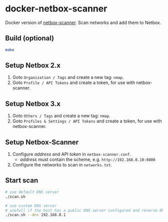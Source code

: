 # docker-netbox-scanner

Docker version of [netbox-scanner](https://github.com/lopes/netbox-scanner). Scan networks and add them to Netbox.

## Build (optional)

```bash
make
```

## Setup Netbox 2.x

1. Goto `Organization / Tags` and create a new tag: `nmap`.
1. Goto `Profile / API Tokens` and create a token, for use with netbox-scanner.

## Setup Netbox 3.x

1. Goto `Others / Tags` and create a new tag: `nmap`.
1. Goto `Profiles & Settings / API Tokens` and create a token, for use with netbox-scanner.

## Setup Netbox-Scanner

1. Configure *address* and API *token* in `netbox-scanner.conf`.
   - *address* must contain the scheme, e.g. `http://192.168.0.10:8000`
2. Configure the networks to scan in `networks.txt`.

## Start scan

```bash
# use default DNS server
./scan.sh

# use custom DNS server
# usefull if the host has a public DNS server configured and reverse DNS is not working for scanned hosts on the local network
./scan.sh --dns 192.168.0.1
```
